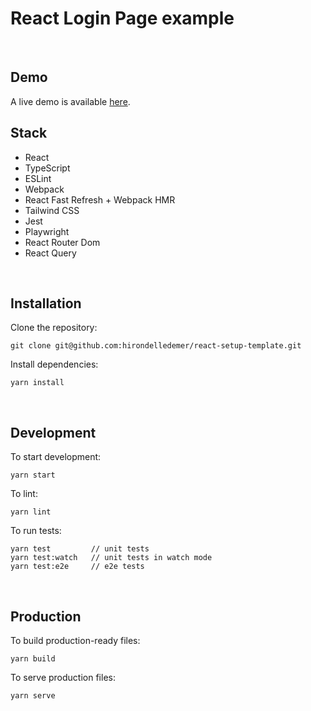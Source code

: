 # React Login Page example

<br>

## Demo

A live demo is available [here](https://react-login-seven-virid.vercel.app/).

## Stack

- React
- TypeScript
- ESLint
- Webpack
- React Fast Refresh + Webpack HMR
- Tailwind CSS
- Jest
- Playwright
- React Router Dom
- React Query

<br />

## Installation

Clone the repository:

```
git clone git@github.com:hirondelledemer/react-setup-template.git
```

Install dependencies:

```
yarn install
```

<br />

## Development

To start development:

```
yarn start
```

To lint:

```
yarn lint
```

To run tests:

```
yarn test         // unit tests
yarn test:watch   // unit tests in watch mode
yarn test:e2e     // e2e tests
```

<br />

## Production

To build production-ready files:

```
yarn build
```

To serve production files:

```
yarn serve
```
